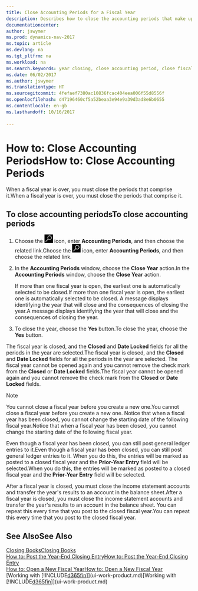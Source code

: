 ```yaml
---
title: Close Accounting Periods for a Fiscal Year
description: Describes how to close the accounting periods that make up the fiscal year.
documentationcenter: 
author: jswymer
ms.prod: dynamics-nav-2017
ms.topic: article
ms.devlang: na
ms.tgt_pltfrm: na
ms.workload: na
ms.search.keywords: year closing, close accounting period, close fiscal year, bank account detailed trial balance
ms.date: 06/02/2017
ms.author: jswymer
ms.translationtype: HT
ms.sourcegitcommit: 4fefaef7380ac10836fcac404eea006f55d8556f
ms.openlocfilehash: d47196460cf5a52beaa3e94e9a39d3ad8e6b0655
ms.contentlocale: en-gb
ms.lasthandoff: 10/16/2017

---
```

# <a name="how-to-close-accounting-periods"></a><span data-ttu-id="70e83-103">How to: Close Accounting Periods</span><span class="sxs-lookup"><span data-stu-id="70e83-103">How to: Close Accounting Periods</span></span>
<span data-ttu-id="70e83-104">When a fiscal year is over, you must close the periods that comprise it.</span><span class="sxs-lookup"><span data-stu-id="70e83-104">When a fiscal year is over, you must close the periods that comprise it.</span></span>

## <a name="to-close-accounting-periods"></a><span data-ttu-id="70e83-105">To close accounting periods</span><span class="sxs-lookup"><span data-stu-id="70e83-105">To close accounting periods</span></span>
1. <span data-ttu-id="70e83-106">Choose the ![Search for Page or Report](media/ui-search/search_small.png "Search for Page or Report icon") icon, enter **Accounting Periods**, and then choose the related link.</span><span class="sxs-lookup"><span data-stu-id="70e83-106">Choose the ![Search for Page or Report](media/ui-search/search_small.png "Search for Page or Report icon") icon, enter **Accounting Periods**, and then choose the related link.</span></span>
2. <span data-ttu-id="70e83-107">In the **Accounting Periods** window, choose the **Close Year** action.</span><span class="sxs-lookup"><span data-stu-id="70e83-107">In the **Accounting Periods** window, choose the **Close Year** action.</span></span>

    <span data-ttu-id="70e83-108">If more than one fiscal year is open, the earliest one is automatically selected to be closed.</span><span class="sxs-lookup"><span data-stu-id="70e83-108">If more than one fiscal year is open, the earliest one is automatically selected to be closed.</span></span> <span data-ttu-id="70e83-109">A message displays identifying the year that will close and the consequences of closing the year.</span><span class="sxs-lookup"><span data-stu-id="70e83-109">A message displays identifying the year that will close and the consequences of closing the year.</span></span>
3. <span data-ttu-id="70e83-110">To close the year, choose the **Yes** button.</span><span class="sxs-lookup"><span data-stu-id="70e83-110">To close the year, choose the **Yes** button.</span></span>

<span data-ttu-id="70e83-111">The fiscal year is closed, and the **Closed** and **Date Locked** fields for all the periods in the year are selected.</span><span class="sxs-lookup"><span data-stu-id="70e83-111">The fiscal year is closed, and the **Closed** and **Date Locked** fields for all the periods in the year are selected.</span></span> <span data-ttu-id="70e83-112">The fiscal year cannot be opened again and you cannot remove the check mark from the **Closed** or **Date Locked** fields.</span><span class="sxs-lookup"><span data-stu-id="70e83-112">The fiscal year cannot be opened again and you cannot remove the check mark from the **Closed** or **Date Locked** fields.</span></span>

> [!NOTE]  
>   <span data-ttu-id="70e83-113">You cannot close a fiscal year before you create a new one.</span><span class="sxs-lookup"><span data-stu-id="70e83-113">You cannot close a fiscal year before you create a new one.</span></span> <span data-ttu-id="70e83-114">Notice that when a fiscal year has been closed, you cannot change the starting date of the following fiscal year.</span><span class="sxs-lookup"><span data-stu-id="70e83-114">Notice that when a fiscal year has been closed, you cannot change the starting date of the following fiscal year.</span></span>

<span data-ttu-id="70e83-115">Even though a fiscal year has been closed, you can still post general ledger entries to it.</span><span class="sxs-lookup"><span data-stu-id="70e83-115">Even though a fiscal year has been closed, you can still post general ledger entries to it.</span></span> <span data-ttu-id="70e83-116">When you do this, the entries will be marked as posted to a closed fiscal year and the **Prior-Year Entry** field will be selected.</span><span class="sxs-lookup"><span data-stu-id="70e83-116">When you do this, the entries will be marked as posted to a closed fiscal year and the **Prior-Year Entry** field will be selected.</span></span>

<span data-ttu-id="70e83-117">After a fiscal year is closed, you must close the income statement accounts and transfer the year's results to an account in the balance sheet.</span><span class="sxs-lookup"><span data-stu-id="70e83-117">After a fiscal year is closed, you must close the income statement accounts and transfer the year's results to an account in the balance sheet.</span></span> <span data-ttu-id="70e83-118">You can repeat this every time that you post to the closed fiscal year.</span><span class="sxs-lookup"><span data-stu-id="70e83-118">You can repeat this every time that you post to the closed fiscal year.</span></span>

## <a name="see-also"></a><span data-ttu-id="70e83-119">See Also</span><span class="sxs-lookup"><span data-stu-id="70e83-119">See Also</span></span>
[<span data-ttu-id="70e83-120">Closing Books</span><span class="sxs-lookup"><span data-stu-id="70e83-120">Closing Books</span></span>](year-close-books.md)  
[<span data-ttu-id="70e83-121">How to: Post the Year-End Closing Entry</span><span class="sxs-lookup"><span data-stu-id="70e83-121">How to: Post the Year-End Closing Entry</span></span>](year-how-post-year-end-close-entry.md)  
[<span data-ttu-id="70e83-122">How to: Open a New Fiscal Year</span><span class="sxs-lookup"><span data-stu-id="70e83-122">How to: Open a New Fiscal Year</span></span>](finance-how-open-new-fiscal-year.md)  
<span data-ttu-id="70e83-123">[Working with [!INCLUDE[d365fin](includes/d365fin_md.md)]](ui-work-product.md)</span><span class="sxs-lookup"><span data-stu-id="70e83-123">[Working with [!INCLUDE[d365fin](includes/d365fin_md.md)]](ui-work-product.md)</span></span>

